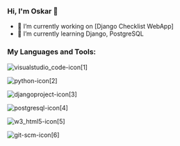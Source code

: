 ### Hi, I'm Oskar 👋

<!--
**Oskru/Oskru** is a ✨ _special_ ✨ repository because its `README.md` (this file) appears on your GitHub profile.
-->

- 🔭 I’m currently working on [Django Checklist WebApp]
- 🌱 I’m currently learning Django, PostgreSQL


### My Languages and Tools:


![visualstudio_code-icon](https://user-images.githubusercontent.com/78699146/169049866-24784140-ec17-46b7-9c17-2682b1157bcc.svg)[1]

![python-icon](https://user-images.githubusercontent.com/78699146/169049811-a12e26a2-55e4-4773-9ce5-22df7d17e1f7.svg)[2]

![djangoproject-icon](https://user-images.githubusercontent.com/78699146/169049844-f5e768a2-f955-4c9e-9941-357ceaeb2842.svg)[3]

![postgresql-icon](https://user-images.githubusercontent.com/78699146/169049881-1c1e939d-004d-418e-8774-a1b8002e6dea.svg)[4]

![w3_html5-icon](https://user-images.githubusercontent.com/78699146/169049940-df4697e0-ca6b-42a1-83a5-86f9537c4744.svg)[5]

![git-scm-icon](https://user-images.githubusercontent.com/78699146/169049916-26d598ff-a75c-4f26-b28f-04577275d059.svg)[6]



<!-- [<img align="left" alt="Visual Studio Code" width="40px" src="https://user-images.githubusercontent.com/78699146/169049866-24784140-ec17-46b7-9c17-2682b1157bcc.svg"]/>][VSC]
[<img align="left" alt="Python" width="40px" src="https://user-images.githubusercontent.com/78699146/169049811-a12e26a2-55e4-4773-9ce5-22df7d17e1f7.svg"]/>][Python]
[<img align="left" alt="Django" width="40px" src="https://user-images.githubusercontent.com/78699146/169049844-f5e768a2-f955-4c9e-9941-357ceaeb2842.svg"]/>][Django]
[<img align="left" alt="PosgreSQL" width="40px" src="https://user-images.githubusercontent.com/78699146/169049881-1c1e939d-004d-418e-8774-a1b8002e6dea.svg"]/>][PostgreSQL]
[<img align="left" alt="HTML5" width="40px" src="https://user-images.githubusercontent.com/78699146/169049866-24784140-ec17-46b7-9c17-2682b1157bcc.svg"]/>][HTML5]
[<img align="left" alt="Git" width="40px" src="https://user-images.githubusercontent.com/78699146/169049940-df4697e0-ca6b-42a1-83a5-86f9537c4744.svg"]/>][Git] -->
